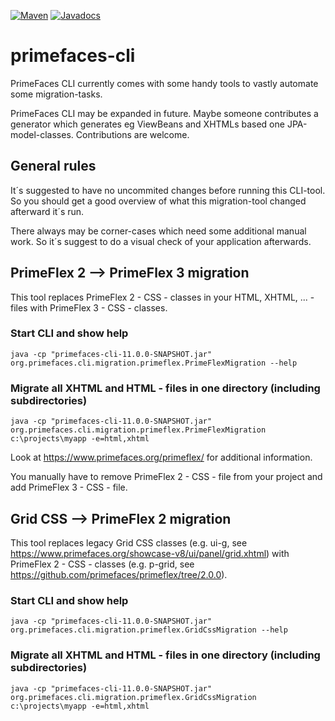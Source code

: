 [![Maven](https://img.shields.io/maven-central/v/org.primefaces/primefaces.svg)](https://repo.maven.apache.org/maven2/org/primefaces/primefaces-cli/)
[![Javadocs](http://javadoc.io/badge/org.primefaces/primefaces-selenium.svg)](http://javadoc.io/doc/org.primefaces/primefaces-cli)

# primefaces-cli

PrimeFaces CLI currently comes with some handy tools to vastly automate some migration-tasks.

PrimeFaces CLI may be expanded in future. Maybe someone contributes a generator which generates eg ViewBeans and XHTMLs based one JPA-model-classes.
Contributions are welcome.

## General rules

It´s suggested to have no uncommited changes before running this CLI-tool. So you should get a good overview of what this migration-tool changed afterward it´s run.

There always may be corner-cases which need some additional manual work. So it´s suggest to do a visual check of your application afterwards.

## PrimeFlex 2 --> PrimeFlex 3 migration

This tool replaces PrimeFlex 2 - CSS - classes in your HTML, XHTML, ... - files with PrimeFlex 3 - CSS - classes.

### Start CLI and show help

```java -cp "primefaces-cli-11.0.0-SNAPSHOT.jar" org.primefaces.cli.migration.primeflex.PrimeFlexMigration --help```

### Migrate all XHTML and HTML - files in one directory (including subdirectories)

```java -cp "primefaces-cli-11.0.0-SNAPSHOT.jar" org.primefaces.cli.migration.primeflex.PrimeFlexMigration c:\projects\myapp -e=html,xhtml```

Look at https://www.primefaces.org/primeflex/ for additional information.

You manually have to remove PrimeFlex 2 - CSS - file from your project and add PrimeFlex 3 - CSS - file.

## Grid CSS --> PrimeFlex 2 migration

This tool replaces legacy Grid CSS classes (e.g. ui-g, see https://www.primefaces.org/showcase-v8/ui/panel/grid.xhtml) with PrimeFlex 2 - CSS - classes (e.g. p-grid, see https://github.com/primefaces/primeflex/tree/2.0.0).

### Start CLI and show help

```java -cp "primefaces-cli-11.0.0-SNAPSHOT.jar" org.primefaces.cli.migration.primeflex.GridCssMigration --help```

### Migrate all XHTML and HTML - files in one directory (including subdirectories)

```java -cp "primefaces-cli-11.0.0-SNAPSHOT.jar" org.primefaces.cli.migration.primeflex.GridCssMigration c:\projects\myapp -e=html,xhtml```
